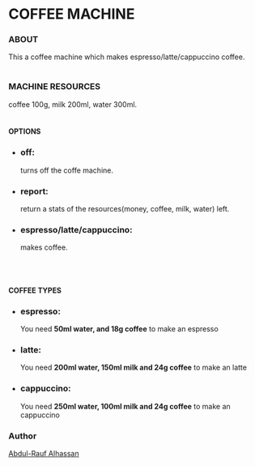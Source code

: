 # COFFEE MACHINE

### ABOUT
This a coffee machine which makes  espresso/latte/cappuccino coffee.
<br>
<br>


### MACHINE RESOURCES 
coffee 100g, milk 200ml, water 300ml.
<br>
<br>

#### OPTIONS 
- ### off: 
    turns off the coffe machine.
     
- ### report:
    return a stats of the resources(money, coffee, milk, water) left.

- ### espresso/latte/cappuccino:
    makes coffee.
<br>
<br>

#### COFFEE TYPES
  - ### espresso:
    You need <b>50ml water, and 18g coffee</b> to make an espresso


  - ### latte:
    You need <b>200ml water, 150ml milk and 24g coffee</b> to make an latte

  - ### cappuccino:
    You need <b>250ml water, 100ml milk and 24g coffee</b> to make an cappuccino


  ### Author
[Abdul-Rauf Alhassan](mailto:albdulraufalhassan101010@gmail.com)
